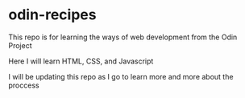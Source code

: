 # odin-recipes
This repo is for learning the ways of web development from the Odin Project

Here I will learn HTML, CSS, and Javascript

I will be updating this repo as I go to learn more and more about the proccess